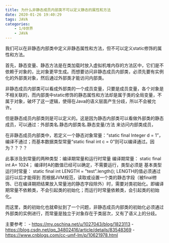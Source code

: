 ```yaml
---
title: 为什么非静态成员内部类不可以定义静态的属性和方法
date: 2020-01-26 19:40:29
tags: JAVA
categories: 
	- 1/0世界
	- JAVA
---
```

我们可以在非静态内部类中定义非静态属性和方法，但不可以定义static修饰的属性和方法。

首先，静态变量、静态方法是在类加载时放入虚拟机堆内存的方法区中，它们是不依赖于对象的，比对象更早生成。而想要访问非静态成员内部类，必须先要有实例化的外部类对象，然后通过外部类才能访问内部类。

非静态成员内部类可以看成外部类的一个成员变量，只要是成员变量，各个对象是不相关联的，而内部类中static修饰的静态属性和方法却是属于类的全局变量，不属于对象，破坏了这一逻辑，使得在Java的语义层面产生分歧，所以不会被允许。

但是静态成员内部类则是可以定义的。这是因为静态内部类可以看做外部类的静态成员，可以通过：外部类名.静态内部类名.静态变量/方法 来访问内部类成员，

在非静态成员内部类中，若定义一个静态对象常量：“static final Integer d = 1”，编译不通过；而基本数据类型常量“static final int c = 0”则可以编译通过。因为？？？？

此事涉及到常量的两种类型：编译期常量和运行时常量
	编译期常量：
		static final int A= 1024；
		编译时A的数值已经可以确定，不需要运行，类型必须是 基本类型
	运行时常量：
		static final int LENGTH = "test".length();
		LENGTH的值必须通过运行以后才能得到
而根据JVM规范，读取或设置一个类的静态字段（被final修饰、已在编译期把结果放入常量池的静态字段除外）时，需要对类初始化。即编译期常量不依赖类，不会引起类的初始化；而运行时常量依赖类，会引起类的初始化。

而这里，类的初始化也就牵扯到了一个问题，非静态成员内部类的初始化必须通过外部类的实例进行，而常量是独立于对象存在于类层次，又有了语义上的分歧。
	
	
主要参考：
	- https://my.oschina.net/u/1027043/blog/1823113
	- https://blog.csdn.net/qq_34802416/article/details/83548369
	- https://www.cnblogs.com/cc-umf-lm/p/10621978.html
